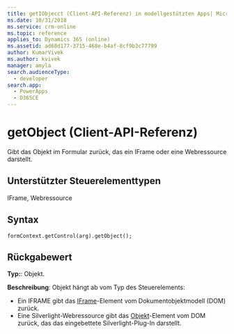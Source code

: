 ```yaml
---
title: getIObjecct (Client-API-Referenz) in modellgestützten Apps| MicrosoftDocs
ms.date: 10/31/2018
ms.service: crm-online
ms.topic: reference
applies_to: Dynamics 365 (online)
ms.assetid: ad68d177-3715-468e-b4af-8cf9b3c77799
author: KumarVivek
ms.author: kvivek
manager: amyla
search.audienceType:
  - developer
search.app:
  - PowerApps
  - D365CE
---
```

# <a name="getobject-client-api-reference"></a>getObject (Client-API-Referenz)



Gibt das Objekt im Formular zurück, das ein IFrame oder eine Webressource darstellt. 

## <a name="control-types-supported"></a>Unterstützter Steuerelementtypen

IFrame, Webressource

## <a name="syntax"></a>Syntax

`formContext.getControl(arg).getObject();`

## <a name="return-value"></a>Rückgabewert

**Typ:**: Objekt.

**Beschreibung**: Objekt hängt ab vom Typ des Steuerelements:
- Ein IFRAME gibt das [IFrame](https://developer.mozilla.org/en-US/docs/Web/HTML/Element/iframe)-Element vom Dokumentobjektmodell (DOM) zurück.
- Eine Silverlight-Webressource gibt das [Objekt](https://developer.mozilla.org/en-US/docs/Web/HTML/Element/object)-Element vom DOM zurück, das das eingebettete Silverlight-Plug-In darstellt.



